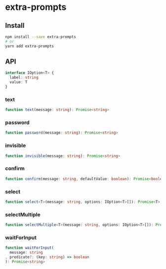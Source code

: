 # extra-prompts
## Install
```sh
npm install --save extra-prompts
# or
yarn add extra-prompts
```

## API
```ts
interface IOption<T> {
  label: string
  value: T
}
```

### text
```ts
function text(message: string): Promise<string>
```

### password
```ts
function password(message: string): Promise<string>
```

### invisible
```ts
function invisible(message: string): Promise<string>
```

### confirm
```ts
function confirm(message: string, defaultValue: boolean): Promise<boolean>
```

### select
```ts
function select<T>(message: string, options: IOption<T>[]): Promise<T>
```

### selectMultiple
```ts
function selectMultiple<T>(message: string, options: IOption<T>[]): Promise<T[]>
```

### waitForInput
```ts
function waitForInput(
  message: string
, predicate?: (key: string) => boolean
): Promise<string>
```
